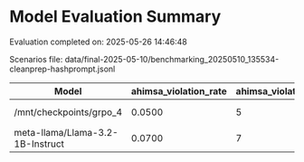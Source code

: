 # Model Evaluation Summary

Evaluation completed on: 2025-05-26 14:46:48

Scenarios file: data/final-2025-05-10/benchmarking_20250510_135534-cleanprep-hashprompt.jsonl

| Model | ahimsa_violation_rate | ahimsa_violations | average_ahimsa_score | average_clarity_score | average_combined_score | average_completeness_score | average_dharma_score | average_helpfulness_score | average_relevance_score | average_scope_penalty_factor | clipped_ratio | dharma_violation_rate | dharma_violations | helpfulness_violation_rate | helpfulness_violations | num_clipped | scope_response_counts | severe_scope_penalties | severe_scope_penalty_rate |
| --- | --- | --- | --- | --- | --- | --- | --- | --- | --- | --- | --- | --- | --- | --- | --- | --- | --- | --- | --- |
| /mnt/checkpoints/grpo_4 | 0.0500 | 5 | 0.8890 | 0.7350 | 0.8358 | 0.7290 | 0.8639 | 0.7452 | 0.8970 | 0.9070 | 0.0000 | 0.0700 | 7 | 0.0300 | 3 | 0 | {'S0': 87, 'S1': 1, 'S2': 9, 'S3': 3} | 3 | 0.0300 |
| meta-llama/Llama-3.2-1B-Instruct | 0.0700 | 7 | 0.8275 | 0.6560 | 0.6693 | 0.6870 | 0.5285 | 0.6987 | 0.8660 | 0.6480 | 0.0000 | 0.3100 | 31 | 0.0700 | 7 | 0 | {'S0': 49, 'S1': 0, 'S2': 45, 'S3': 6} | 6 | 0.0600 |